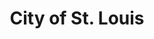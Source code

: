 ---
schema: default
title: City of St. Louis
description: 'Local government for the city of St. Louis, MO'
logo: 'http://openstl.org/images/stl-logo.jpg'
---
